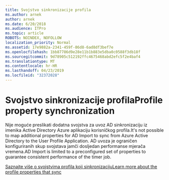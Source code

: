 ```yaml
---
title: Svojstvo sinkronizacije profila
ms.author: arnek
author: arnek
ms.date: 6/20/2018
ms.audience: ITPro
ms.topic: article
ROBOTS: NOINDEX, NOFOLLOW
localization_priority: Normal
ms.assetid: 17e9882a-2341-459f-86d8-6ad8df3bef7e
ms.openlocfilehash: 1bb87786d9e28e11b1b883e5dba0c0588f3db18f
ms.sourcegitcommit: 9d78905c512192ffc4675468abd2efc5f2e4baf4
ms.translationtype: MT
ms.contentlocale: hr-HR
ms.lasthandoff: 04/23/2019
ms.locfileid: "32372028"
---
```

# <a name="profile-property-synchronization"></a><span data-ttu-id="b4ecc-102">Svojstvo sinkronizacije profila</span><span class="sxs-lookup"><span data-stu-id="b4ecc-102">Profile property synchronization</span></span>

<span data-ttu-id="b4ecc-103">Nije moguće preslikati dodatna svojstva za uvoz AD sinkronizaciju iz imenika Active Directory Azure aplikaciju korisničkog profila.</span><span class="sxs-lookup"><span data-stu-id="b4ecc-103">It's not possible to map additional properties for AD Import to sync from Azure Active Directory to the User Profile Application.</span></span> <span data-ttu-id="b4ecc-104">AD uvoza je ograničen konfiguriranih skup svojstava jamči dosljedan performanse mjerača vremena.</span><span class="sxs-lookup"><span data-stu-id="b4ecc-104">AD Import is limited to a preconfigured set of properties to guarantee consistent performance of the timer job.</span></span>
  
[<span data-ttu-id="b4ecc-105">Saznajte više o svojstvima profila koji sinkronizaciju</span><span class="sxs-lookup"><span data-stu-id="b4ecc-105">Learn more about the profile properties that sync</span></span>](https://go.microsoft.com/fwlink/?linkid=875671)
  

